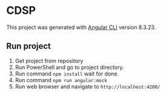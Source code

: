 # CDSP

This project was generated with [Angular CLI](https://github.com/angular/angular-cli) version 8.3.23.

## Run project
1. Get project from repository
2. Run PowerShell and go to project directory.
3. Run command `npm install` wait for done.
4. Run command `npm run angular:mock`
5. Run web browser and navigate to `http://localhost:4200/`

